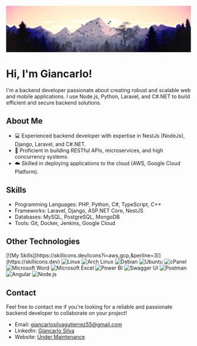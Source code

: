 <!-- ### Hi there I'm Giancarlo👋 -->

<!--
**Gdevp/Gdevp** is a ✨ _special_ ✨ repository because its `README.md` (this file) appears on your GitHub profile.

Here are some ideas to get you started:

- 🔭 I’m currently working on ...
- 🌱 I’m currently learning ...
- 👯 I’m looking to collaborate on ...
- 🤔 I’m looking for help with ...
- 💬 Ask me about ...
- 📫 How to reach me: ...
- 😄 Pronouns: ...
- ⚡ Fun fact: ...
-->
![Panoramic view of a forested mountain with clouds](./banner_2_profile.png)

<div class="container">
  <h1>Hi, I'm Giancarlo! </h1>
  <p>
    I'm a backend developer passionate about creating robust and scalable web and mobile applications. I use Node.js, Python, Laravel, and C#.NET to build efficient and secure backend solutions.
  </p>

  <h2>About Me</h2>

  <ul>
    <li>💻 Experienced backend developer with expertise in NestJs (NodeJs), Django, Laravel, and C#.NET.</li>
    <li>🔄 Proficient in building RESTful APIs, microservices, and high concurrency systems.</li>
    <li>☁️ Skilled in deploying applications to the cloud (AWS, Google Cloud Platform).</li>
  </ul>

  <h2>Skills</h2>

  <ul>
    <li>Programming Languages: PHP, Python, C#, TypeScript, C++</li>
    <li>Frameworks: Laravel, Django, ASP.NET Core, NestJS</li>
    <li>Databases: MySQL, PostgreSQL, MongoDB</li>
    <li>Tools: Git, Docker, Jenkins, Google Cloud</li>
  </ul>

  <h2>Other Technologies</h2>

  <p>
    [![My Skills](https://skillicons.dev/icons?i=aws,gcp,&perline=3)](https://skillicons.dev)
    <img src="https://img.icons8.com/color/48/000000/linux.png" alt="Linux" height="50">
    <img src="https://img.icons8.com/color/48/000000/arch-linux.png" alt="Arch Linux" height="50">
    <img src="https://img.icons8.com/color/48/000000/debian.png" alt="Debian" height="50">
    <img src="https://img.icons8.com/color/48/000000/ubuntu.png" alt="Ubuntu" height="50">
    <img src="https://img.icons8.com/color/48/000000/cpanel.png" alt="cPanel" height="50">
    <img src="https://img.icons8.com/color/48/000000/microsoft-word.png" alt="Microsoft Word" height="50">
    <img src="https://img.icons8.com/color/48/000000/microsoft-excel.png" alt="Microsoft Excel" height="50">
    <img src="https://img.icons8.com/color/48/000000/power-bi.png" alt="Power BI" height="50">
    <img src="https://img.icons8.com/color/48/000000/swagger.png" alt="Swagger UI" height="50">
    <img src="https://img.icons8.com/color/48/000000/postman-api.png" alt="Postman" height="50">
    <img src="https://img.icons8.com/color/48/000000/angularjs.png" alt="Angular" height="50">
    <img src="https://img.icons8.com/color/48/000000/nodejs.png" alt="Node.js" height="50">
  </p>

  <h2>Contact</h2>

  <p>Feel free to contact me if you're looking for a reliable and passionate backend developer to collaborate on your project!</p>

  <ul>
    <li>Email: <a href="mailto:giancarlosilvagutierrez55@gmail.com">giancarlosilvagutierrez55@gmail.com</a></li>
    <li>LinkedIn: <a href="https://www.linkedin.com/in/giancarlo-silva-000a13285/">Giancarlo Silva</a></li>
    <li>Website: <a href="#">Under Maintenance</a></li>
  </ul>
</div>
